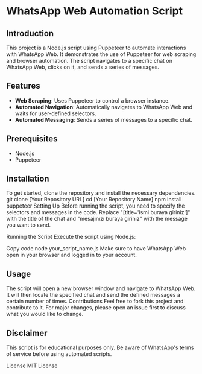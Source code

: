 # WhatsApp Web Automation Script

## Introduction
This project is a Node.js script using Puppeteer to automate interactions with WhatsApp Web. It demonstrates the use of Puppeteer for web scraping and browser automation. The script navigates to a specific chat on WhatsApp Web, clicks on it, and sends a series of messages.

## Features
- **Web Scraping**: Uses Puppeteer to control a browser instance.
- **Automated Navigation**: Automatically navigates to WhatsApp Web and waits for user-defined selectors.
- **Automated Messaging**: Sends a series of messages to a specific chat.

## Prerequisites
- Node.js
- Puppeteer

## Installation
To get started, clone the repository and install the necessary dependencies.
git clone [Your Repository URL]
cd [Your Repository Name]
npm install puppeteer
Setting Up
Before running the script, you need to specify the selectors and messages in the code. Replace "[title='ismi buraya giriniz']" with the title of the chat and "mesajınızı buraya giriniz" with the message you want to send.

Running the Script
Execute the script using Node.js:

Copy code
node your_script_name.js
Make sure to have WhatsApp Web open in your browser and logged in to your account.

## Usage
The script will open a new browser window and navigate to WhatsApp Web.
It will then locate the specified chat and send the defined messages a certain number of times.
Contributions
Feel free to fork this project and contribute to it. For major changes, please open an issue first to discuss what you would like to change.

## Disclaimer
This script is for educational purposes only. Be aware of WhatsApp's terms of service before using automated scripts.

License
MIT License
